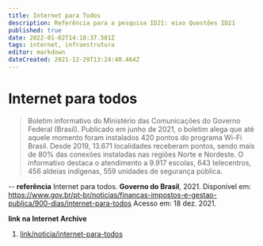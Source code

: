 ```yaml
---
title: Internet para Todos
description: Referência para a pesquisa ID21: eixo Questões ID21
published: true
date: 2022-01-02T14:18:37.581Z
tags: internet, infraestrutura
editor: markdown
dateCreated: 2021-12-29T13:24:40.464Z
---
```


# Internet para todos

> Boletim informativo do Ministério das Comunicações do Governo Federal (Brasil). Publicado em junho de 2021, o boletim alega que até aquele momento foram instalados 420 pontos do programa Wi-Fi Brasil. Desde 2019, 13.671 localidades receberam pontos, sendo mais de 80% das conexões instaladas nas regiões Norte e Nordeste. O informativo destaca o atendimento a 9.917 escolas, 643 telecentros, 456 aldeias indígenas, 559 unidades de segurança pública. 

--
**referência**
Internet para todos. **Governo do Brasil**, 2021. Disponível em: https://www.gov.br/pt-br/noticias/financas-impostos-e-gestao-publica/900-dias/internet-para-todos Acesso em: 18 dez. 2021. 

**link na Internet Archive**

1. [link/noticia/internet-para-todos](https://web.archive.org/web/20220102141354/https://www.gov.br/pt-br/noticias/financas-impostos-e-gestao-publica/900-dias/internet-para-todos)